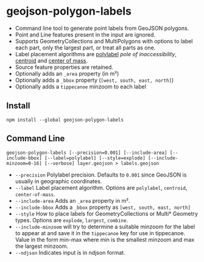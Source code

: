 # geojson-polygon-labels

* Command line tool to generate point labels from GeoJSON polygons.
* Point and Line features present in the input are ignored.
* Supports GeometryCollections and MultiPolygons with options to label each part, only the largest part, or treat all parts as one.
* Label placement algorithms are [polylabel](https://github.com/mapbox/polylabel) *pole of inaccessibility*, [centroid](http://turfjs.org/docs/#centroid) and [center of mass](http://turfjs.org/docs/#centerOfMass).
* Source feature properties are retained.
* Optionally adds an `_area` property (in m²)
* Optionally adds a `_bbox` property (`[west, south, east, north]`)
* Optionally adds a `tippecanoe` minzoom to each label

## Install

    npm install --global geojson-polygon-labels

## Command Line

    geojson-polygon-labels [--precision=0.001] [--include-area] [--include-bbox] [--label=polylabel] [--style=explode] [--include-minzoom=0-16] [--verbose] layer.geojson > labels.geojson

 - `--precision` Polylabel precision. Defaults to `0.001` since GeoJSON is usually in geographic coordinates.
 - `--label` Label placement algorithm. Options are `polylabel`, `centroid`, `center-of-mass`.
 - `--include-area` Adds an `_area` property in m².
 - `--include-bbox` Adds a `_bbox` property as `[west, south, east, north]`
 - `--style` How to place labels for GeometryCollections or Multi\* Geometry types. Options are `explode`, `largest`, `combine`.
 - `--include-minzoom` will try to determine a suitable minzoom for the label to appear at and save it in the `tippecanoe` key for use in tippecanoe. Value in the form min-max where min is the smallest minzoom and max the largest minzoom.
 - `--ndjson` Indicates input is in ndjson format.
